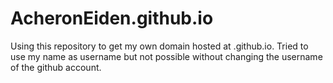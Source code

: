 # AcheronEiden.github.io
Using this repository to get my own domain hosted at .github.io. Tried to use my name as username but not possible without changing the username of the github account.
